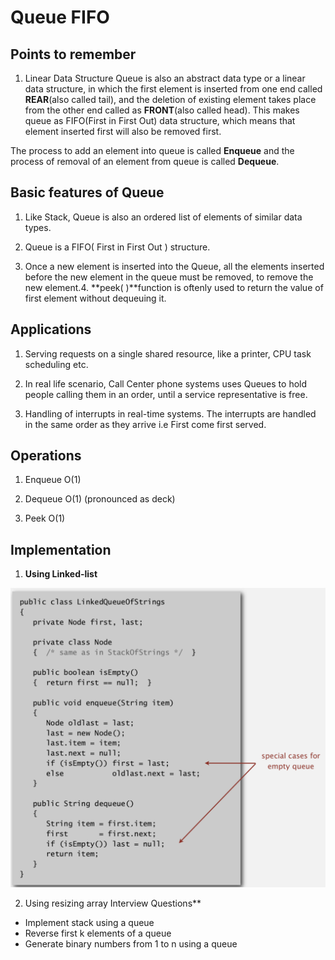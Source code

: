 # Queue FIFO

## Points to remember

1. Linear Data Structure
Queue is also an abstract data type or a linear data structure, in which the first element is inserted from one end called **REAR**(also called tail), and the deletion of existing element takes place from the other end called as **FRONT**(also called head). This makes queue as FIFO(First in First Out) data structure, which means that element inserted first will also be removed first.

The process to add an element into queue is called **Enqueue** and the process of removal of an element from queue is called **Dequeue**.

## Basic features of Queue

1. Like Stack, Queue is also an ordered list of elements of similar data types.

2. Queue is a FIFO( First in First Out ) structure.

3. Once a new element is inserted into the Queue, all the elements inserted before the new element in the queue must be removed, to remove the new element.4. **peek( )**function is oftenly used to return the value of first element without dequeuing it.

## Applications

1. Serving requests on a single shared resource, like a printer, CPU task scheduling etc.

2. In real life scenario, Call Center phone systems uses Queues to hold people calling them in an order, until a service representative is free.

3. Handling of interrupts in real-time systems. The interrupts are handled in the same order as they arrive i.e First come first served.

## Operations

1. Enqueue O(1)

2. Dequeue O(1) (pronounced as deck)

3. Peek O(1)

## Implementation

1. **Using Linked-list**

![image](media/Queue-FIFO-image1.png)

2. Using resizing array Interview Questions**

- Implement stack using a queue
- Reverse first k elements of a queue
- Generate binary numbers from 1 to n using a queue
